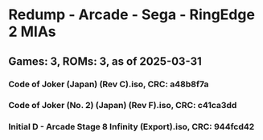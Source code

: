 # Redump - Arcade - Sega - RingEdge 2 MIAs
## Games: 3, ROMs: 3, as of 2025-03-31

### Code of Joker (Japan) (Rev C).iso, CRC: a48b8f7a
### Code of Joker (No. 2) (Japan) (Rev F).iso, CRC: c41ca3dd
### Initial D - Arcade Stage 8 Infinity (Export).iso, CRC: 944fcd42
